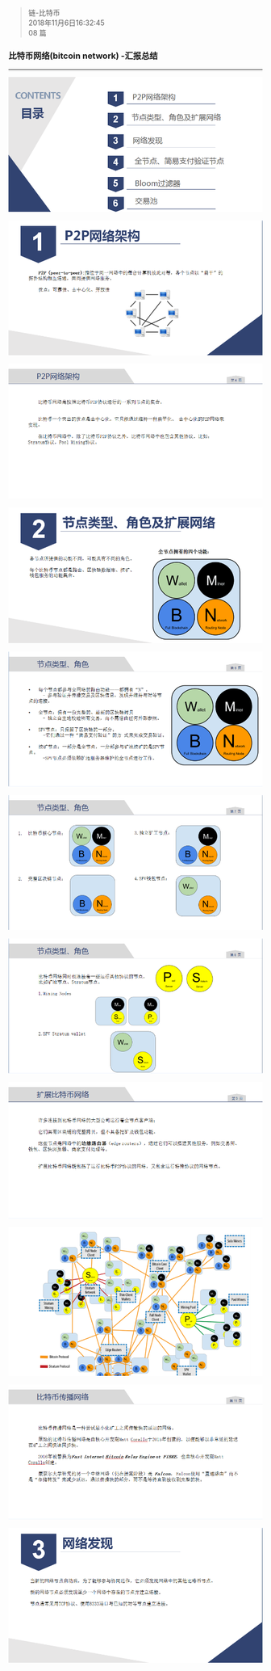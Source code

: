> 链-比特币  
> 2018年11月6日16:32:45    
> 08 篇  

### 比特币网络(bitcoin network) -汇报总结


----------


![enter description here](https://www.github.com/jixiyu/images3/raw/master/小书匠/1541493281339.png)

![enter description here](https://www.github.com/jixiyu/images3/raw/master/小书匠/1541493337618.png)

![enter description here](https://www.github.com/jixiyu/images3/raw/master/小书匠/1541493351176.png)

![enter description here](https://www.github.com/jixiyu/images3/raw/master/小书匠/1541493387911.png)

![enter description here](https://www.github.com/jixiyu/images3/raw/master/小书匠/1541493402758.png)

![enter description here](https://www.github.com/jixiyu/images3/raw/master/小书匠/1541493416818.png)

![enter description here](https://www.github.com/jixiyu/images3/raw/master/小书匠/1541493428978.png)

![enter description here](https://www.github.com/jixiyu/images3/raw/master/小书匠/1541493444431.png)

![enter description here](https://www.github.com/jixiyu/images3/raw/master/小书匠/1541493461677.png)

![enter description here](https://www.github.com/jixiyu/images3/raw/master/小书匠/1541493491848.png)

![enter description here](https://www.github.com/jixiyu/images3/raw/master/小书匠/1541493503325.png)


